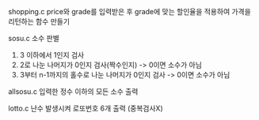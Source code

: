 shopping.c
price와 grade를 입력받은 후 grade에 맞는 할인율을 적용하여 가격을 리턴하는 함수 만들기

sosu.c
소수 판별
1.   3 이하에서 1인지 검사
2.   2로 나눈 나머지가 0인지 검사(짝수인지) -> 0이면 소수가 아님
3.   3부터 n-1까지의 홀수로 나눈 나머지가 0인지 검사 -> 0이면 소수가 아님

allsosu.c
입력한 정수 이하의 모든 소수 출력

lotto.c
난수 발생시켜 로또번호 6개 출력 (중복검사X)
